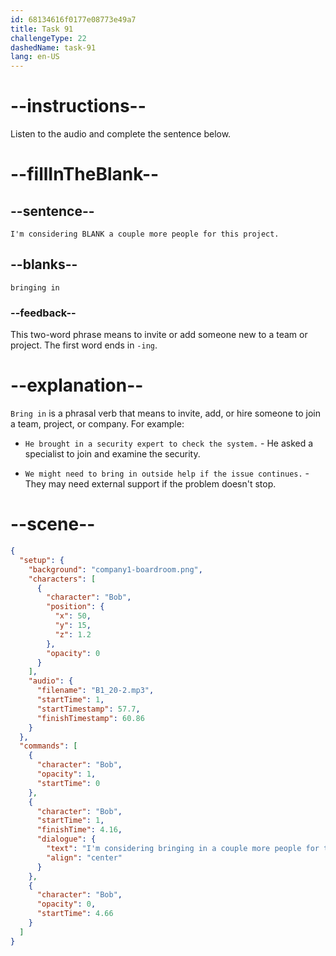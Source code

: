 ```yaml
---
id: 68134616f0177e08773e49a7
title: Task 91
challengeType: 22
dashedName: task-91
lang: en-US
---
```


<!-- (Audio) Bob: I'm considering bringing in a couple more people for this project. -->

# --instructions--

Listen to the audio and complete the sentence below.

# --fillInTheBlank--

## --sentence--

`I'm considering BLANK a couple more people for this project.`

## --blanks--

`bringing in`

### --feedback--

This two-word phrase means to invite or add someone new to a team or project. The first word ends in `-ing`.

# --explanation--

`Bring in` is a phrasal verb that means to invite, add, or hire someone to join a team, project, or company. For example:

- `He brought in a security expert to check the system.` - He asked a specialist to join and examine the security.

- `We might need to bring in outside help if the issue continues.` - They may need external support if the problem doesn't stop.

# --scene--

```json
{
  "setup": {
    "background": "company1-boardroom.png",
    "characters": [
      {
        "character": "Bob",
        "position": {
          "x": 50,
          "y": 15,
          "z": 1.2
        },
        "opacity": 0
      }
    ],
    "audio": {
      "filename": "B1_20-2.mp3",
      "startTime": 1,
      "startTimestamp": 57.7,
      "finishTimestamp": 60.86
    }
  },
  "commands": [
    {
      "character": "Bob",
      "opacity": 1,
      "startTime": 0
    },
    {
      "character": "Bob",
      "startTime": 1,
      "finishTime": 4.16,
      "dialogue": {
        "text": "I'm considering bringing in a couple more people for this project.",
        "align": "center"
      }
    },
    {
      "character": "Bob",
      "opacity": 0,
      "startTime": 4.66
    }
  ]
}
```
